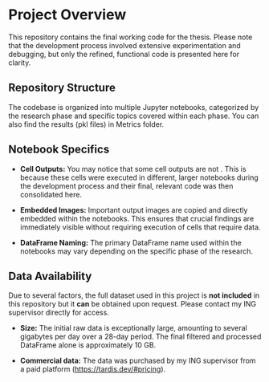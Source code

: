# Project Overview

This repository contains the final working code for the thesis. Please note that the development process involved extensive experimentation and debugging, but only the refined, functional code is presented here for clarity.

## Repository Structure

The codebase is organized into multiple Jupyter notebooks, categorized by the research phase and specific topics covered within each phase. You can also find the results (pkl files) in Metrics folder.

## Notebook Specifics

* **Cell Outputs:** You may notice that some cell outputs are not . This is because these cells were executed in different, larger notebooks during the development process and their final, relevant code was then consolidated here.

* **Embedded Images:** Important output images  are copied and directly embedded within the notebooks. This ensures that crucial findings are immediately visible without requiring execution of cells  that require data.

* **DataFrame Naming:** The primary DataFrame name used within the notebooks may vary depending on the specific phase of the research. 

## Data Availability

Due to several factors, the full dataset used in this project is **not included** in this repository but it **can** be obtained upon request. Please contact my ING supervisor directly for access.

* **Size:** The initial raw data is exceptionally large, amounting to several gigabytes per day over a 28-day period. The final filtered and processed DataFrame alone is approximately 10 GB.

* **Commercial data:** The data was purchased by my ING supervisor from a paid platform (https://tardis.dev/#pricing). 
